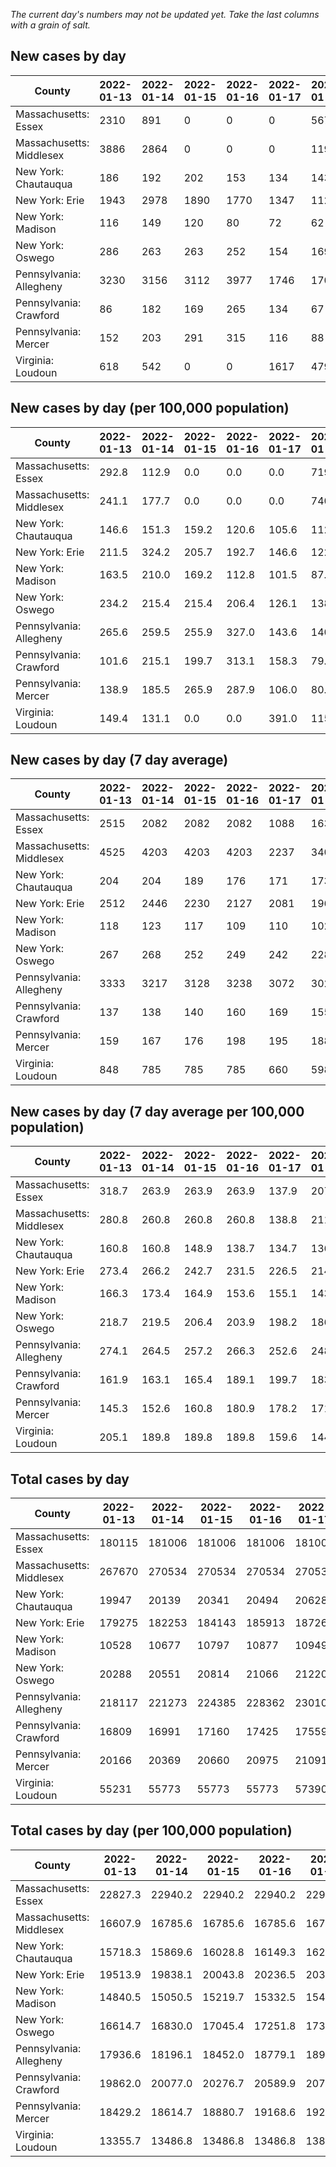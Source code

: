 _The current day's numbers may not be updated yet. Take the last columns with a grain of salt._
## New cases by day

| County | 2022-01-13 | 2022-01-14 | 2022-01-15 | 2022-01-16 | 2022-01-17 | 2022-01-18 | 2022-01-19 |
| --- | --- | --- | --- | --- | --- | --- | --- |
| Massachusetts: Essex | 2310 | 891 | 0 | 0 | 0 | 5675 |  |
| Massachusetts: Middlesex | 3886 | 2864 | 0 | 0 | 0 | 11933 |  |
| New York: Chautauqua | 186 | 192 | 202 | 153 | 134 | 143 |  |
| New York: Erie | 1943 | 2978 | 1890 | 1770 | 1347 | 1129 |  |
| New York: Madison | 116 | 149 | 120 | 80 | 72 | 62 |  |
| New York: Oswego | 286 | 263 | 263 | 252 | 154 | 169 |  |
| Pennsylvania: Allegheny | 3230 | 3156 | 3112 | 3977 | 1746 | 1702 | 1609 |
| Pennsylvania: Crawford | 86 | 182 | 169 | 265 | 134 | 67 | 83 |
| Pennsylvania: Mercer | 152 | 203 | 291 | 315 | 116 | 88 | 103 |
| Virginia: Loudoun | 618 | 542 | 0 | 0 | 1617 | 479 | 541 |

## New cases by day (per 100,000 population)

| County | 2022-01-13 | 2022-01-14 | 2022-01-15 | 2022-01-16 | 2022-01-17 | 2022-01-18 | 2022-01-19 |
| --- | --- | --- | --- | --- | --- | --- | --- |
| Massachusetts: Essex | 292.8 | 112.9 | 0.0 | 0.0 | 0.0 | 719.2 |  |
| Massachusetts: Middlesex | 241.1 | 177.7 | 0.0 | 0.0 | 0.0 | 740.4 |  |
| New York: Chautauqua | 146.6 | 151.3 | 159.2 | 120.6 | 105.6 | 112.7 |  |
| New York: Erie | 211.5 | 324.2 | 205.7 | 192.7 | 146.6 | 122.9 |  |
| New York: Madison | 163.5 | 210.0 | 169.2 | 112.8 | 101.5 | 87.4 |  |
| New York: Oswego | 234.2 | 215.4 | 215.4 | 206.4 | 126.1 | 138.4 |  |
| Pennsylvania: Allegheny | 265.6 | 259.5 | 255.9 | 327.0 | 143.6 | 140.0 | 132.3 |
| Pennsylvania: Crawford | 101.6 | 215.1 | 199.7 | 313.1 | 158.3 | 79.2 | 98.1 |
| Pennsylvania: Mercer | 138.9 | 185.5 | 265.9 | 287.9 | 106.0 | 80.4 | 94.1 |
| Virginia: Loudoun | 149.4 | 131.1 | 0.0 | 0.0 | 391.0 | 115.8 | 130.8 |

## New cases by day (7 day average)

| County | 2022-01-13 | 2022-01-14 | 2022-01-15 | 2022-01-16 | 2022-01-17 | 2022-01-18 | 2022-01-19 |
| --- | --- | --- | --- | --- | --- | --- | --- |
| Massachusetts: Essex | 2515 | 2082 | 2082 | 2082 | 1088 | 1634 |  |
| Massachusetts: Middlesex | 4525 | 4203 | 4203 | 4203 | 2237 | 3406 |  |
| New York: Chautauqua | 204 | 204 | 189 | 176 | 171 | 173 |  |
| New York: Erie | 2512 | 2446 | 2230 | 2127 | 2081 | 1966 |  |
| New York: Madison | 118 | 123 | 117 | 109 | 110 | 102 |  |
| New York: Oswego | 267 | 268 | 252 | 249 | 242 | 228 |  |
| Pennsylvania: Allegheny | 3333 | 3217 | 3128 | 3238 | 3072 | 3026 | 2647 |
| Pennsylvania: Crawford | 137 | 138 | 140 | 160 | 169 | 155 | 141 |
| Pennsylvania: Mercer | 159 | 167 | 176 | 198 | 195 | 188 | 181 |
| Virginia: Loudoun | 848 | 785 | 785 | 785 | 660 | 598 | 542 |

## New cases by day (7 day average per 100,000 population)

| County | 2022-01-13 | 2022-01-14 | 2022-01-15 | 2022-01-16 | 2022-01-17 | 2022-01-18 | 2022-01-19 |
| --- | --- | --- | --- | --- | --- | --- | --- |
| Massachusetts: Essex | 318.7 | 263.9 | 263.9 | 263.9 | 137.9 | 207.1 |  |
| Massachusetts: Middlesex | 280.8 | 260.8 | 260.8 | 260.8 | 138.8 | 211.3 |  |
| New York: Chautauqua | 160.8 | 160.8 | 148.9 | 138.7 | 134.7 | 136.3 |  |
| New York: Erie | 273.4 | 266.2 | 242.7 | 231.5 | 226.5 | 214.0 |  |
| New York: Madison | 166.3 | 173.4 | 164.9 | 153.6 | 155.1 | 143.8 |  |
| New York: Oswego | 218.7 | 219.5 | 206.4 | 203.9 | 198.2 | 186.7 |  |
| Pennsylvania: Allegheny | 274.1 | 264.5 | 257.2 | 266.3 | 252.6 | 248.8 | 217.7 |
| Pennsylvania: Crawford | 161.9 | 163.1 | 165.4 | 189.1 | 199.7 | 183.2 | 166.6 |
| Pennsylvania: Mercer | 145.3 | 152.6 | 160.8 | 180.9 | 178.2 | 171.8 | 165.4 |
| Virginia: Loudoun | 205.1 | 189.8 | 189.8 | 189.8 | 159.6 | 144.6 | 131.1 |

## Total cases by day

| County | 2022-01-13 | 2022-01-14 | 2022-01-15 | 2022-01-16 | 2022-01-17 | 2022-01-18 | 2022-01-19 |
| --- | --- | --- | --- | --- | --- | --- | --- |
| Massachusetts: Essex | 180115 | 181006 | 181006 | 181006 | 181006 | 186681 |  |
| Massachusetts: Middlesex | 267670 | 270534 | 270534 | 270534 | 270534 | 282467 |  |
| New York: Chautauqua | 19947 | 20139 | 20341 | 20494 | 20628 | 20771 |  |
| New York: Erie | 179275 | 182253 | 184143 | 185913 | 187260 | 188389 |  |
| New York: Madison | 10528 | 10677 | 10797 | 10877 | 10949 | 11011 |  |
| New York: Oswego | 20288 | 20551 | 20814 | 21066 | 21220 | 21389 |  |
| Pennsylvania: Allegheny | 218117 | 221273 | 224385 | 228362 | 230108 | 231810 | 233419 |
| Pennsylvania: Crawford | 16809 | 16991 | 17160 | 17425 | 17559 | 17626 | 17709 |
| Pennsylvania: Mercer | 20166 | 20369 | 20660 | 20975 | 21091 | 21179 | 21282 |
| Virginia: Loudoun | 55231 | 55773 | 55773 | 55773 | 57390 | 57869 | 58410 |

## Total cases by day (per 100,000 population)

| County | 2022-01-13 | 2022-01-14 | 2022-01-15 | 2022-01-16 | 2022-01-17 | 2022-01-18 | 2022-01-19 |
| --- | --- | --- | --- | --- | --- | --- | --- |
| Massachusetts: Essex | 22827.3 | 22940.2 | 22940.2 | 22940.2 | 22940.2 | 23659.4 |  |
| Massachusetts: Middlesex | 16607.9 | 16785.6 | 16785.6 | 16785.6 | 16785.6 | 17526.0 |  |
| New York: Chautauqua | 15718.3 | 15869.6 | 16028.8 | 16149.3 | 16254.9 | 16367.6 |  |
| New York: Erie | 19513.9 | 19838.1 | 20043.8 | 20236.5 | 20383.1 | 20506.0 |  |
| New York: Madison | 14840.5 | 15050.5 | 15219.7 | 15332.5 | 15434.0 | 15521.3 |  |
| New York: Oswego | 16614.7 | 16830.0 | 17045.4 | 17251.8 | 17377.9 | 17516.3 |  |
| Pennsylvania: Allegheny | 17936.6 | 18196.1 | 18452.0 | 18779.1 | 18922.7 | 19062.6 | 19194.9 |
| Pennsylvania: Crawford | 19862.0 | 20077.0 | 20276.7 | 20589.9 | 20748.2 | 20827.4 | 20925.5 |
| Pennsylvania: Mercer | 18429.2 | 18614.7 | 18880.7 | 19168.6 | 19274.6 | 19355.0 | 19449.1 |
| Virginia: Loudoun | 13355.7 | 13486.8 | 13486.8 | 13486.8 | 13877.8 | 13993.6 | 14124.4 |
